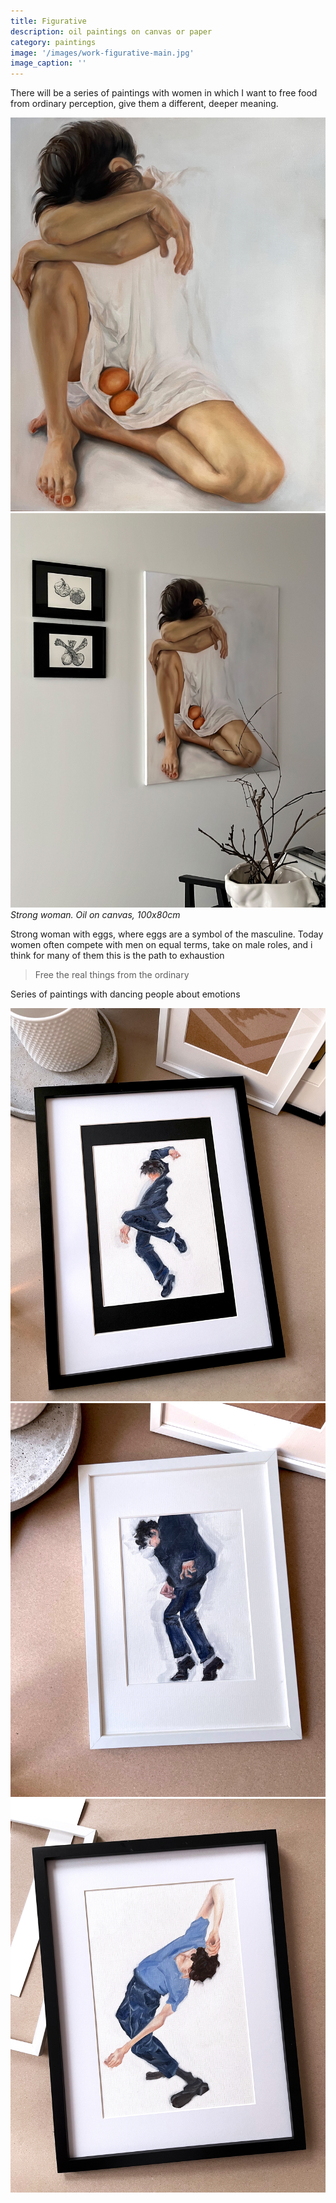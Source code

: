 ```yaml
---
title: Figurative
description: oil paintings on canvas or paper
category: paintings
image: '/images/work-figurative-main.jpg'
image_caption: ''
---
```


There will be a series of paintings with women in which I want to free food from ordinary perception, give them a different, deeper meaning.
 
<div class="gallery-box">
  <div class="gallery">
    <img src="/images/work-eggs.jpg" loading="lazy" alt="Strong woman">
    <img src="/images/work-eggs-2.jpg" loading="lazy" alt="Strong woman">
  </div>
  <em>Strong woman. Oil on canvas, 100x80cm</em>
</div>

Strong woman with eggs, where eggs are a symbol of the masculine. Today women often compete with men on equal terms, take on male roles, and i think for many of them this is the path to exhaustion

> Free the real things from the ordinary

Series of paintings with dancing people about emotions 

<div class="gallery-box">
  <div class="gallery">
    <img src="/images/work-dance-1.jpg" loading="lazy" alt="Project">
    <img src="/images/work-dance-2.jpg" loading="lazy" alt="Project">
    <img src="/images/work-dance-3.jpg" loading="lazy" alt="Project">
 </div>
</div>